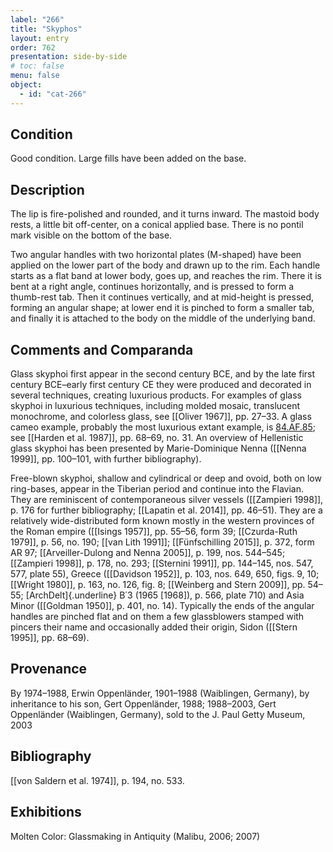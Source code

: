 ```yaml
---
label: "266"
title: "Skyphos"
layout: entry
order: 762
presentation: side-by-side
# toc: false
menu: false
object:
  - id: "cat-266"
---
```


## Condition

Good condition. Large fills have been added on the base.

## Description

The lip is fire-polished and rounded, and it turns inward. The mastoid body rests, a little bit off-center, on a conical applied base. There is no pontil mark visible on the bottom of the base.

Two angular handles with two horizontal plates (M-shaped) have been applied on the lower part of the body and drawn up to the rim. Each handle starts as a flat band at lower body, goes up, and reaches the rim. There it is bent at a right angle, continues horizontally, and is pressed to form a thumb-rest tab. Then it continues vertically, and at mid-height is pressed, forming an angular shape; at lower end it is pinched to form a smaller tab, and finally it is attached to the body on the middle of the underlying band.

## Comments and Comparanda

Glass skyphoi first appear in the second century BCE, and by the late first century BCE–early first century CE they were produced and decorated in several techniques, creating luxurious products. For examples of glass skyphoi in luxurious techniques, including molded mosaic, translucent monochrome, and colorless glass, see [[Oliver 1967]], pp. 27–33. A glass cameo example, probably the most luxurious extant example, is [84.AF.85](#num); see [[Harden et al. 1987]], pp. 68–69, no. 31. An overview of Hellenistic glass skyphoi has been presented by Marie-Dominique Nenna ([[Nenna 1999]], pp. 100–101, with further bibliography).

Free-blown skyphoi, shallow and cylindrical or deep and ovoid, both on low ring-bases, appear in the Tiberian period and continue into the Flavian. They are reminiscent of contemporaneous silver vessels ([[Zampieri 1998]], p. 176 for further bibliography; [[Lapatin et al. 2014]], pp. 46–51). They are a relatively wide-distributed form known mostly in the western provinces of the Roman empire ([[Isings 1957]], pp. 55–56, form 39; [[Czurda-Ruth 1979]], p. 56, no. 190; [[van Lith 1991]]; [[Fünfschilling 2015]], p. 372, form AR 97; [[Arveiller-Dulong and Nenna 2005]], p. 199, nos. 544–545; [[Zampieri 1998]], p. 178, no. 293; [[Sternini 1991]], pp. 144–145, nos. 547, 577, plate 55), Greece ([[Davidson 1952]], p. 103, nos. 649, 650, figs. 9, 10; [[Wright 1980]], p. 163, no. 126, fig. 8; [[Weinberg and Stern 2009]], pp. 54–55; [ArchDelt]{.underline} B΄3 (1965 \[1968\]), p. 566, plate 710) and Asia Minor ([[Goldman 1950]], p. 401, no. 14). Typically the ends of the angular handles are pinched flat and on them a few glassblowers stamped with pincers their name and occasionally added their origin, Sidon ([[Stern 1995]], pp. 68–69).

## Provenance

By 1974–1988, Erwin Oppenländer, 1901–1988 (Waiblingen, Germany), by inheritance to his son, Gert Oppenländer, 1988; 1988–2003, Gert Oppenländer (Waiblingen, Germany), sold to the J. Paul Getty Museum, 2003

## Bibliography

[[von Saldern et al. 1974]], p. 194, no. 533.

## Exhibitions

Molten Color: Glassmaking in Antiquity (Malibu, 2006; 2007)
